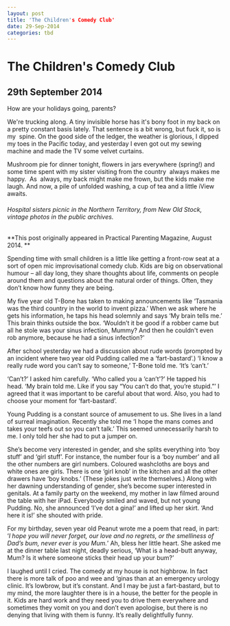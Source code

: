 ```yaml
---
layout: post
title: 'The Children's Comedy Club'
date: 29-Sep-2014
categories: tbd
---
```


# The Children's Comedy Club

## 29th September 2014

How are your holidays going,   parents?

We're trucking along. A tiny invisible horse has it's bony foot in my back on a pretty constant basis lately. That sentence is a bit wrong,   but fuck it,   so is my  spine. On the good side of the ledger, the weather is glorious, I dipped my toes in the Pacific today, and yesterday I even got out my sewing machine and made the TV some velvet curtains.

Mushroom pie for dinner tonight, flowers in jars everywhere (spring!) and some time spent with my sister visiting from the country  always makes me happy.  As  always, my back might make me frown, but the kids make me laugh. And now, a pile of unfolded washing, a cup of tea and a little iView awaits.

<p <img class="photo-horiz" src="http://31.media.tumblr.com/dff8578373ad8efdb5b336ceed731b2e/tumblr_ncdp0wVePr1sfie3io1_1280.jpg" /></p>

<h6 <a href="http://nos.twnsnd.co/image/98394371119">Hospital sisters picnic in the Northern Territory, from New Old Stock, vintage photos in the public archives. </a></h6>

<p <a href="http://nos.twnsnd.co/image/98394371119">**This post originally appeared in Practical Parenting Magazine, August 2014. **</a></p>

Spending time with small children is a little like getting a front-row seat at a sort of open mic improvisational comedy club. Kids are big on observational humour – all day long, they share thoughts about life, comments on people around them and questions about the natural order of things. Often, they don’t know how funny they are being.

My five year old T-Bone has taken to making announcements like ‘Tasmania was the third country in the world to invent pizza.’ When we ask where he gets his information, he taps his head solemnly and says ‘My brain tells me.’ This brain thinks outside the box. ‘Wouldn’t it be good if a robber came but all he stole was your sinus infection, Mummy? And then he couldn't even rob anymore, because he had a sinus infection?'

After school yesterday we had a discussion about rude words (prompted by an incident where two year old Pudding called me a ‘fart-bastard’.) ‘I know a really rude word you can’t say to someone,’ T-Bone told me. ‘It’s ‘can’t.’

‘Can’t?’ I asked him carefully. ‘Who called you a ‘can’t’?’ He tapped his head. ‘My brain told me. Like if you say “You can’t do that, you’re stupid.”’ I agreed that it was important to be careful about that word. Also, you had to choose your moment for ‘fart-bastard’.

Young Pudding is a constant source of amusement to us. She lives in a land of surreal imagination. Recently she told me ‘I hope the mans comes and takes your teefs out so you can’t talk.’ This seemed unnecessarily harsh to me. I only told her she had to put a jumper on.

She’s become very interested in gender, and she splits everything into ‘boy stuff’ and ‘girl stuff’. For instance, the number four is a ‘boy number’ and all the other numbers are girl numbers. Coloured washcloths are boys and white ones are girls. There is one ‘girl knob’ in the kitchen and all the other drawers have ‘boy knobs.’ (These jokes just write themselves.) Along with her dawning understanding of gender, she’s become super interested in genitals. At a family party on the weekend, my mother in law filmed around the table with her iPad. Everybody smiled and waved, but not young Pudding. No, she announced ‘I’ve dot a gina!’ and lifted up her skirt. ‘And here it is!’ she shouted with pride.

For my birthday, seven year old Peanut wrote me a poem that read, in part: ‘*I hope you will never forget, our love and no regrets, or the smelliness of Dad’s bum, never ever is you Mum.*’ Ah, bless her little heart. She asked me at the dinner table last night, deadly serious, ‘What is a head-butt anyway, Mum? Is it where someone sticks their head up your bum?’

I laughed until I cried. The comedy at my house is not highbrow. In fact there is more talk of poo and wee and ‘ginas than at an emergency urology clinic. It’s lowbrow, but it’s constant. And I may be just a fart-bastard, but to my mind, the more laughter there is in a house, the better for the people in it. Kids are hard work and they need you to drive them everywhere and sometimes they vomit on you and don’t even apologise, but there is no denying that living with them is funny. It’s really delightfully funny.
